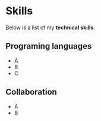 # Skills
Below is a list of my **technical skills**:

## Programing languages
- A
- B
- C

## Collaboration
- A
- B
